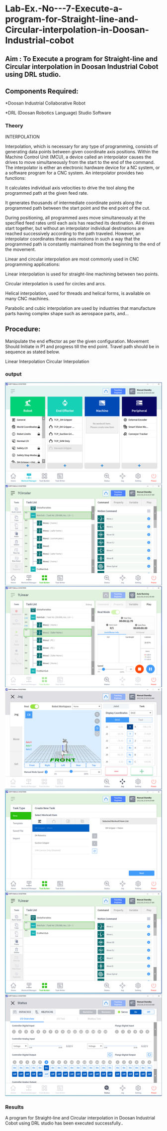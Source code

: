 # Lab-Ex.-No---7-Execute-a-program-for-Straight-line-and-Circular-interpolation-in-Doosan-Industrial-cobot
## Aim : To Execute a program for Straight-line and Circular interpolation in Doosan Industrial Cobot using DRL studio.

## Components Required:

*Doosan Industrial Collaborative Robot

*DRL (Doosan Robotics Language) Studio Software

### Theory 
INTERPOLATION

Interpolation, which is necessary for any type of programming, consists of generating data points between given coordinate axis positions. Within the Machine Control Unit (MCU), a device called an interpolator causes the drives to move simultaneously from the start to the end of the command. The interpolator is either an electronic hardware device for a NC system, or a software program for a CNC system. An interpolator provides two functions:

It calculates individual axis velocities to drive the tool along the programmed path at the given feed rate.

It generates thousands of intermediate coordinate points along the programmed path between the start point and the end point of the cut.

During positioning, all programmed axes move simultaneously at the specified feed rates until each axis has reached its destination. All drives start together, but without an interpolator individual destinations are reached successively according to the path traveled. However, an interpolator coordinates these axis motions in such a way that the programmed path is constantly maintained from the beginning to the end of the movement.

Linear and circular interpolation are most commonly used in CNC programming applications:

Linear interpolation is used for straight-line machining between two points.

Circular interpolation is used for circles and arcs.

Helical interpolation, used for threads and helical forms, is available on many CNC machines.

Parabolic and cubic interpolation are used by industries that manufacture parts having complex shape such as aerospace parts, and...

## Procedure:

Manipulate the end effector as per the given configuration. Movement Should Initiate in P1 and progress till the end point. Travel path should be in sequence as stated below.

Linear Interpolation
Circular Interpolation

### output

![OUTPUT](./w1.png)
![OUTPUT](./w2.png)
![OUTPUT](./w3.png)
![OUTPUT](./w4.png)
![OUTPUT](./w5.png)
![OUTPUT](./w6.png)
![OUTPUT](./w7.png)

### Results 

A program for Straight-line and Circular interpolation in Doosan Industrial Cobot using DRL studio has been executed successfully..



 

